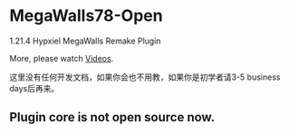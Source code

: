 # MegaWalls78-Open
1.21.4 Hypxiel MegaWalls Remake Plugin

More, please watch [Videos](https://space.bilibili.com/386919430/channel/collectiondetail?sid=3482643).

这里没有任何开发文档，如果你会也不用教，如果你是初学者请3-5 business days后再来。

## Plugin core is not open source now.
